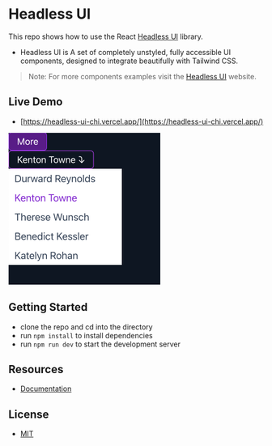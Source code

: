 # Headless UI

This repo shows how to use the React [Headless UI](https://headlessui.com/) library.

- Headless UI is A set of completely unstyled, fully accessible UI components, designed to integrate beautifully with Tailwind CSS.

> Note: For more components examples visit the [Headless UI](https://headlessui.com/) website.

## Live Demo

- [https://headless-ui-chi.vercel.app/](https://headless-ui-chi.vercel.app/)

<img src="screenshot.png" alt="screenshot" width="300">

## Getting Started

- clone the repo and cd into the directory
- run `npm install` to install dependencies
- run `npm run dev` to start the development server

## Resources

- [Documentation](https://headlessui.com/)

## License

- [MIT](LICENSE.md)
